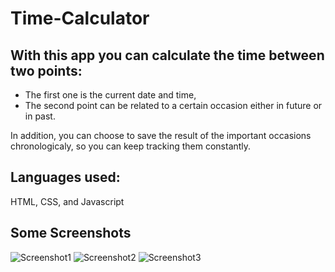 # Time-Calculator

## With this app you can calculate the time between two points: 
- The first one is the current date and time,
- The second point can be related to a certain occasion either in future or in past.

In addition, you can choose to save the result of the important occasions chronologicaly, so you can keep tracking them constantly.

## Languages used:
HTML, CSS, and Javascript

## Some Screenshots
![Screenshot1](https://user-images.githubusercontent.com/93922346/178251439-259e0626-64b7-494f-b1e4-4f29f4224ec5.JPG)
![Screenshot2](https://user-images.githubusercontent.com/93922346/178251466-610394b8-3405-44bd-8eb8-22d200b63deb.JPG)
![Screenshot3](https://user-images.githubusercontent.com/93922346/178251474-f35e19a8-aa86-40e3-9aa6-96bb575bc814.JPG)

